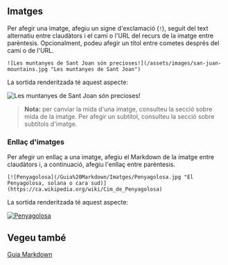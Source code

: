 ## Imatges

Per afegir una imatge, afegiu un signe d'exclamació (`!`), seguit del text alternatiu entre claudàtors i el camí o l'URL del recurs de la imatge entre parèntesis. Opcionalment, podeu afegir un títol entre cometes després del camí o de l'URL.

```
![Les muntanyes de Sant Joan són precioses!](/assets/images/san-juan-mountains.jpg "Les muntanyes de Sant Joan")
```

La sortida renderitzada té aquest aspecte:

![Les muntanyes de Sant Joan són precioses!](./Guia%20Markdown/Imatges/Penyagolosa.jpg "El Penyagolosa, solana o cara sud")

> **Nota:** per canviar la mida d'una imatge, consulteu la secció sobre mida de la imatge. Per afegir un subtítol, consulteu la secció sobre subtítols d'imatge.

### Enllaç d'imatges

Per afegir un enllaç a una imatge, afegiu el Markdown de la imatge entre claudàtors i, a continuació, afegiu l'enllaç entre parèntesis.

```
[![Penyagolosa](/Guia%20Markdown/Imatges/Penyagolosa.jpg "El Penyagolosa, solana o cara sud)](https://ca.wikipedia.org/wiki/Cim_de_Penyagolosa)
```

La sortida renderitzada té aquest aspecte:

[![Penyagolosa](/Guia%20Markdown/Imatges/Penyagolosa.jpg "El Penyagolosa, solana o cara sud")](https://ca.wikipedia.org/wiki/Cim_de_Penyagolosa)

## Vegeu també

[Guia Markdown](../README.md)
